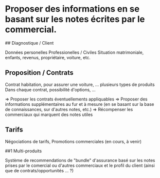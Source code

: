 # Proposer des informations en se basant sur les notes écrites par le commercial.

## Diagnostique / Client

Données personelles
Professionelles / Civiles
Situation matrimoniale, enfants, revenus, propriétaire, voiture, etc.

## Proposition / Contrats

Contrat habitation, pour assurer une voiture, ... plusieurs types de produits
Dans chaque contrat, possibilité d'options, ...

=> Proposer les contrats éventuellements appliquables
=> Proposer des informations supplémentaires au fur et à mesure (en se basant sur la base de connaissances, sur d'autres notes, etc.)
=> Récompenser les commerciaux qui marquent des notes utiles

## Tarifs

Négociations de tarifs, Promotions commerciales (en cours, à venir)

##1 Multi-produits

Système de recommendations de "bundle" d'assurance basé sur les notes prises par le comercial ou d'autres commerciaux et le profil du client (ainsi que de contrats/opportunités ... ?)
